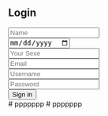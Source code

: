 <div class="login">
 <h2>Login</h2>
      <div class="inputBx">
        <input type="text" placeholder="Name">
      </div>
      <div class="inputBx">
        <input type="date" placeholder="Your Birthday">
      </div>
      <div class="inputBx">
       <input type="text" placeholder="Your Sexe">
      </div>
      <div class="inputBx">
        <input type="email" placeholder="Email">
      </div>
      <div class="inputBx">
        <input type="text" placeholder="Username">
      </div>
      <div class="inputBx">
        <input type="password" placeholder="Password">
      </div>
      <div class="inputBx">
      <a href="/index.html"><input type="submit" value="Sign in"></a>
      </div>
</div>#   p p p p p p p  
 #   p p p p p p p  
 